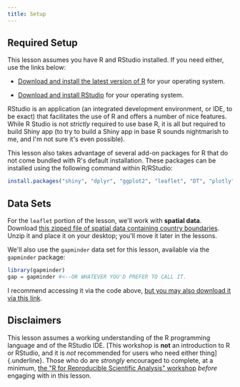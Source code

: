 ```yaml
---
title: Setup
---
```


## Required Setup

This lesson assumes you have R and RStudio installed. If you need either, use the links below:

-   [Download and install the latest version of R](https://www.r-project.org/) for your operating system.

-   [Download and install RStudio](https://posit.co/download/rstudio-desktop/#download) for your operating system.

RStudio is an application (an integrated development environment, or IDE, to be exact) that facilitates the use of R and offers a number of nice features. While R Studio is not *strictly* required to use base R, it is all but required to build Shiny app (to try to build a Shiny app in base R sounds nightmarish to me, and I'm not sure it's even possible).

This lesson also takes advantage of several add-on packages for R that do not come bundled with R's default installation. These packages can be installed using the following command within R/RStudio:

``` R
install.packages("shiny", "dplyr", "ggplot2", "leaflet", "DT", "plotly", "gapminder", "countrycode", "sf")
```

## Data Sets

For the `leaflet` portion of the lesson, we'll work with **spatial data**. Download [this zipped file of spatial data containing country boundaries](data/TM_WORLD_BORDERS_SIMPL-0.3.zip). Unzip it and place it on your desktop; you'll move it later in the lessons.

We'll also use the `gapminder` data set for this lesson, available via the `gapminder` package:

``` R
library(gapminder)
gap = gapminder #<--OR WHATEVER YOU'D PREFER TO CALL IT.
```

I recommend accessing it via the code above, [but you may also download it via this link](data/gapminder.csv).

## Disclaimers

This lesson assumes a working understanding of the R programming language and of the RStudio IDE. [This workshop is **not** an introduction to R or RStudio, and it is *not* recommended for users who need either thing]{.underline}. Those who do are *strongly* encouraged to complete, at a minimum, [the "R for Reproducible Scientific Analysis" workshop](https://umn-dash.github.io/r-novice-gapminder/index.html) *before* engaging with in this lesson.
